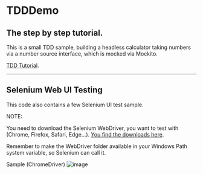 # TDDDemo
## The step by step tutorial.
This is a small TDD sample, building a headless calculator taking numbers via a number source interface, which is mocked via Mockito.

[TDD Tutorial](doc/TDD-Tutorial.pdf).

---

## Selenium Web UI Testing
This code also contains a few Selenium UI test sample.

NOTE:

You need to download the Selenium WebDriver, you want to test with (Chrome, Firefox, Safari, Edge...). [You find the downloads here](https://www.selenium.dev/downloads/).

Remember to make the WebDriver folder available in your Windows Path system variable, so Selenium can call it.

Sample (ChromeDriver)
![image](https://user-images.githubusercontent.com/8819076/160161793-9b969779-6900-45d5-85e3-f69103b460b9.png)


